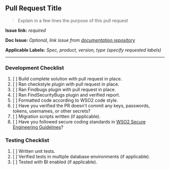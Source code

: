 ## Pull Request Title

> Explain  in a few lines the purpose of this pull request

**Issue link:** *required*

**Doc Issue:** *Optional, link issue from [documentation repository](https://github.com/wso2/docs-ob/issues)*

**Applicable Labels:** *Spec, product, version, type (specify requested labels)*

------

### Development Checklist

1. [ ] Build complete solution with pull request in place.
2. [ ] Ran checkstyle plugin with pull request in place.
3. [ ] Ran Findbugs plugin with pull request in place.
4. [ ] Ran FindSecurityBugs plugin and verified report.
5. [ ] Formatted code according to WSO2 code style.
6. [ ] Have you verified the PR doesn't commit any keys, passwords, tokens, usernames, or other secrets?
7. [ ] Migration scripts written (if applicable).
8. [ ] Have you followed secure coding standards in [WSO2 Secure Engineering Guidelines](http://wso2.com/technical-reports/wso2-secure-engineering-guidelines)?

### Testing Checklist

1. [ ] Written unit tests.
2. [ ] Verified tests in multiple database environments (if applicable).
3. [ ] Tested with BI enabled  (if applicable).
